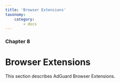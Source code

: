 ```yaml
---
title: 'Browser Extensions'
taxonomy:
    category:
        - docs
---
```


### Chapter 8

# Browser Extensions

This section describes AdGuard Browser Extensions.